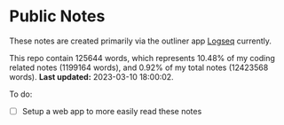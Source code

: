 # Public Notes

These notes are created primarily via the outliner app [Logseq](https://github.com/logseq/logseq) currently.

This repo contain 125644 words, which represents 10.48% of my coding related notes (1199164 words), and 0.92% of my total notes (12423568 words). **Last updated:** 2023-03-10 18:00:02. 

To do:

- [ ] Setup a web app to more easily read these notes
